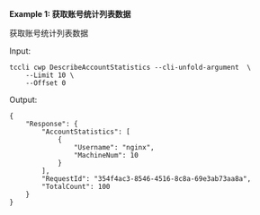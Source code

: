 **Example 1: 获取账号统计列表数据**

获取账号统计列表数据

Input: 

```
tccli cwp DescribeAccountStatistics --cli-unfold-argument  \
    --Limit 10 \
    --Offset 0
```

Output: 
```
{
    "Response": {
        "AccountStatistics": [
            {
                "Username": "nginx",
                "MachineNum": 10
            }
        ],
        "RequestId": "354f4ac3-8546-4516-8c8a-69e3ab73aa8a",
        "TotalCount": 100
    }
}
```

